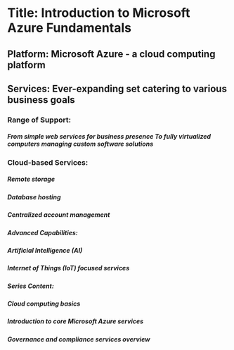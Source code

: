 # Title: Introduction to Microsoft Azure Fundamentals

## Platform: Microsoft Azure - a cloud computing platform
## Services: Ever-expanding set catering to various business goals

### Range of Support:
  ##### From simple web services for business presence To fully virtualized computers managing custom software solutions
### Cloud-based Services:
  ##### Remote storage
  ##### Database hosting
  ##### Centralized account management
  ##### Advanced Capabilities:
  ##### Artificial Intelligence (AI)
  ##### Internet of Things (IoT) focused services
  ##### Series Content:
  ##### Cloud computing basics
  ##### Introduction to core Microsoft Azure services
  ##### Governance and compliance services overview